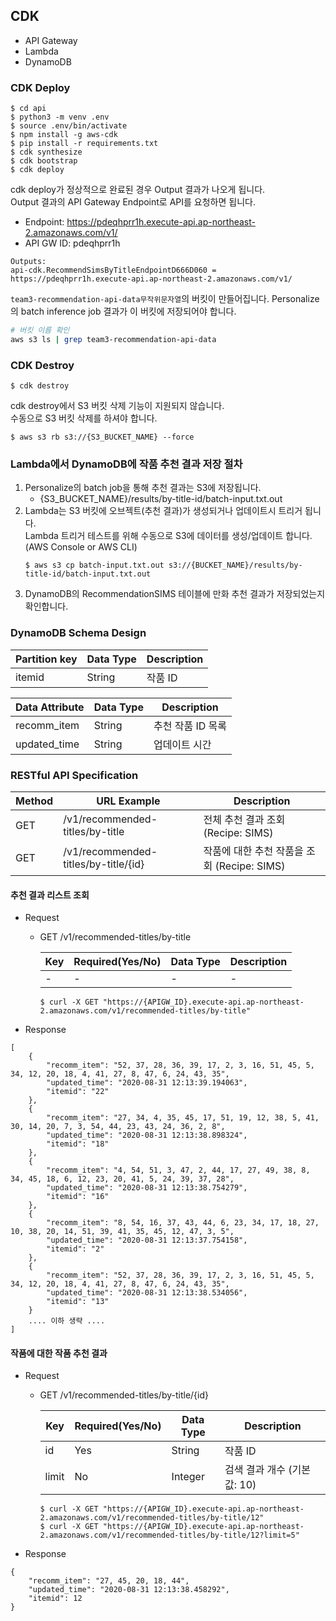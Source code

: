 ## CDK 
* API Gateway
* Lambda
* DynamoDB

### CDK Deploy
```
$ cd api  
$ python3 -m venv .env
$ source .env/bin/activate
$ npm install -g aws-cdk
$ pip install -r requirements.txt  
$ cdk synthesize  
$ cdk bootstrap  
$ cdk deploy  
```

cdk deploy가 정상적으로 완료된 경우 Output 결과가 나오게 됩니다.  
Output 결과의 API Gateway Endpoint로 API를 요청하면 됩니다.
* Endpoint: https://pdeqhprr1h.execute-api.ap-northeast-2.amazonaws.com/v1/
* API GW ID: pdeqhprr1h
```
Outputs:
api-cdk.RecommendSimsByTitleEndpointD666D060 = https://pdeqhprr1h.execute-api.ap-northeast-2.amazonaws.com/v1/
```

`team3-recommendation-api-data무작위문자열`의 버킷이 만들어집니다. Personalize의 batch inference job 결과가 이 버킷에 저장되어야 합니다.

```sh
# 버킷 이름 확인
aws s3 ls | grep team3-recommendation-api-data
```


### CDK Destroy
```
$ cdk destroy
```

cdk destroy에서 S3 버킷 삭제 기능이 지원되지 않습니다.  
수동으로 S3 버킷 삭제를 하셔야 합니다.
```
$ aws s3 rb s3://{S3_BUCKET_NAME} --force
```

### Lambda에서 DynamoDB에 작품 추천 결과 저장 절차
1. Personalize의 batch job을 통해 추천 결과는 S3에 저장됩니다.  
   * {S3_BUCKET_NAME}/results/by-title-id/batch-input.txt.out
2. Lambda는 S3 버킷에 오브젝트(추천 결과)가 생성되거나 업데이트시 트리거 됩니다.  
   Lambda 트리거 테스트를 위해 수동으로 S3에 데이터를 생성/업데이트 합니다. (AWS Console or AWS CLI)
   ```  
   $ aws s3 cp batch-input.txt.out s3://{BUCKET_NAME}/results/by-title-id/batch-input.txt.out
   ```
3. DynamoDB의 RecommendationSIMS 테이블에 만화 추천 결과가 저장되었는지 확인합니다.

### DynamoDB Schema Design
| Partition key | Data Type | Description |  
|---------------|-----------|-------------|
| itemid        | String    | 작품 ID |   
 
 | Data Attribute | Data Type | Description |  
|---------------|-----------|-------------|
| recomm_item   | String    | 추천 작품 ID 목록 |
| updated_time   | String    | 업데이트 시간 |   
 
### RESTful API Specification
| Method | URL Example | Description |  
|--------|------------------|-----------|
| GET    | /v1/recommended-titles/by-title | 전체 추천 결과 조회 (Recipe: SIMS) |  
| GET    | /v1/recommended-titles/by-title/{id} | 작품에 대한 추천 작품을 조회 (Recipe: SIMS) | 

#### 추천 결과 리스트 조회
- Request
  - GET /v1/recommended-titles/by-title
 
    | Key | Required(Yes/No) | Data Type | Description |  
    |-----|------------------|-----------|-------------|
    | - | - | - | - |
    
    ```
    $ curl -X GET "https://{APIGW_ID}.execute-api.ap-northeast-2.amazonaws.com/v1/recommended-titles/by-title"
    ``` 
- Response
```
[
    {
        "recomm_item": "52, 37, 28, 36, 39, 17, 2, 3, 16, 51, 45, 5, 34, 12, 20, 18, 4, 41, 27, 8, 47, 6, 24, 43, 35",
        "updated_time": "2020-08-31 12:13:39.194063",
        "itemid": "22"
    },
    {
        "recomm_item": "27, 34, 4, 35, 45, 17, 51, 19, 12, 38, 5, 41, 30, 14, 20, 7, 3, 54, 44, 23, 43, 24, 36, 2, 8",
        "updated_time": "2020-08-31 12:13:38.898324",
        "itemid": "18"
    },
    {
        "recomm_item": "4, 54, 51, 3, 47, 2, 44, 17, 27, 49, 38, 8, 34, 45, 18, 6, 12, 23, 20, 41, 5, 24, 39, 37, 28",
        "updated_time": "2020-08-31 12:13:38.754279",
        "itemid": "16"
    },
    {
        "recomm_item": "8, 54, 16, 37, 43, 44, 6, 23, 34, 17, 18, 27, 10, 38, 20, 14, 51, 39, 41, 35, 45, 12, 47, 3, 5",
        "updated_time": "2020-08-31 12:13:37.754158",
        "itemid": "2"
    },
    {
        "recomm_item": "52, 37, 28, 36, 39, 17, 2, 3, 16, 51, 45, 5, 34, 12, 20, 18, 4, 41, 27, 8, 47, 6, 24, 43, 35",
        "updated_time": "2020-08-31 12:13:38.534056",
        "itemid": "13"
    }
    .... 이하 생략 ....
]
```
    
#### 작품에 대한 작품 추천 결과
- Request
  - GET /v1/recommended-titles/by-title/{id}
 
    | Key | Required(Yes/No) | Data Type | Description |  
    |-----|------------------|-----------|-------------|
    | id | Yes | String | 작품 ID |
    | limit | No | Integer | 검색 결과 개수 (기본 값: 10)  |
    
    ```
    $ curl -X GET "https://{APIGW_ID}.execute-api.ap-northeast-2.amazonaws.com/v1/recommended-titles/by-title/12"
    $ curl -X GET "https://{APIGW_ID}.execute-api.ap-northeast-2.amazonaws.com/v1/recommended-titles/by-title/12?limit=5"
    ``` 
- Response
```
{
    "recomm_item": "27, 45, 20, 18, 44",
    "updated_time": "2020-08-31 12:13:38.458292",
    "itemid": 12
}
```


